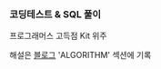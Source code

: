 ### 코딩테스트 & SQL 풀이

프로그래머스 고득점 Kit 위주

해설은 [블로그](https://blog.naver.com/idonttell) 'ALGORITHM' 섹션에 기록
